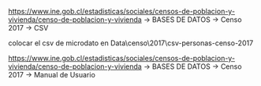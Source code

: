 https://www.ine.gob.cl/estadisticas/sociales/censos-de-poblacion-y-vivienda/censo-de-poblacion-y-vivienda
&rarr; BASES DE DATOS &rarr; Censo 2017 &rarr; CSV

colocar el csv de microdato en Data\censo\2017\csv-personas-censo-2017

https://www.ine.gob.cl/estadisticas/sociales/censos-de-poblacion-y-vivienda/censo-de-poblacion-y-vivienda
&rarr; BASES DE DATOS &rarr; Censo 2017 &rarr; Manual de Usuario
